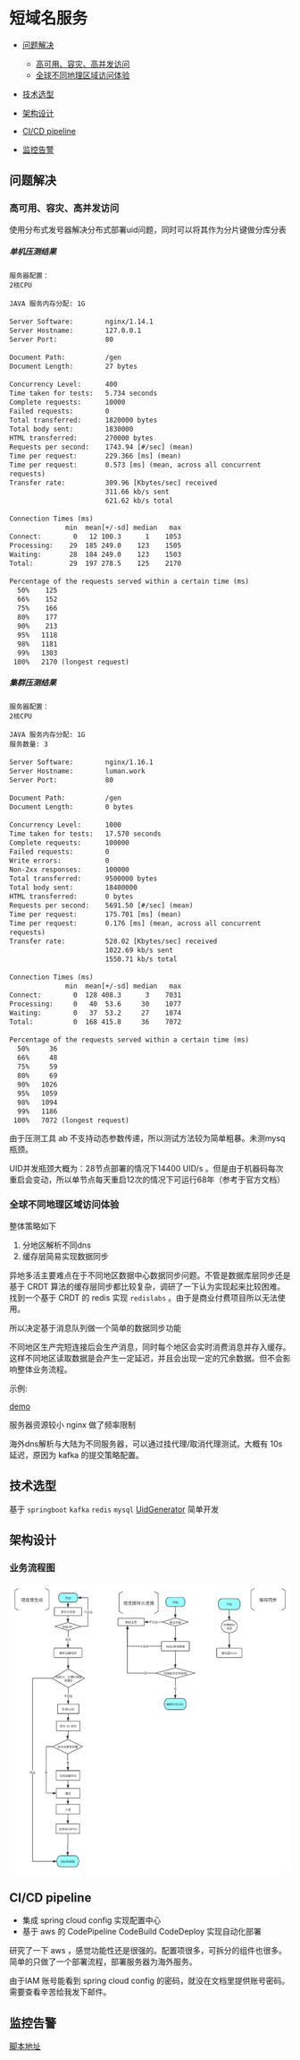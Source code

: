 # 短域名服务

* [问题解决](#Question)

  * [高可用、容灾、高并发访问](#Cocurrent)
  * [全球不同地理区域访问体验](#location)

* [技术选型](#Technology)

* [架构设计](#design)

* [CI/CD pipeline](#pipeline)

* [监控告警](#monitor)

  

 <span id="Question"> </span>
## 问题解决

 <span id="Cocurrent"> </span>
### 高可用、容灾、高并发访问

使用分布式发号器解决分布式部署uid问题，同时可以将其作为分片键做分库分表

##### 单机压测结果

```shell
服务器配置：
2核CPU

JAVA 服务内存分配: 1G

Server Software:        nginx/1.14.1
Server Hostname:        127.0.0.1
Server Port:            80

Document Path:          /gen
Document Length:        27 bytes

Concurrency Level:      400
Time taken for tests:   5.734 seconds
Complete requests:      10000
Failed requests:        0
Total transferred:      1820000 bytes
Total body sent:        1830000
HTML transferred:       270000 bytes
Requests per second:    1743.94 [#/sec] (mean)
Time per request:       229.366 [ms] (mean)
Time per request:       0.573 [ms] (mean, across all concurrent requests)
Transfer rate:          309.96 [Kbytes/sec] received
                        311.66 kb/s sent
                        621.62 kb/s total

Connection Times (ms)
              min  mean[+/-sd] median   max
Connect:        0   12 100.3      1    1053
Processing:    29  185 249.0    123    1505
Waiting:       28  184 249.0    123    1503
Total:         29  197 278.5    125    2170

Percentage of the requests served within a certain time (ms)
  50%    125
  66%    152
  75%    166
  80%    177
  90%    213
  95%   1118
  98%   1181
  99%   1303
 100%   2170 (longest request)

```

##### 集群压测结果

```shell
服务器配置：
2核CPU

JAVA 服务内存分配: 1G
服务数量: 3

Server Software:        nginx/1.16.1
Server Hostname:        luman.work
Server Port:            80

Document Path:          /gen
Document Length:        0 bytes

Concurrency Level:      1000
Time taken for tests:   17.570 seconds
Complete requests:      100000
Failed requests:        0
Write errors:           0
Non-2xx responses:      100000
Total transferred:      9500000 bytes
Total body sent:        18400000
HTML transferred:       0 bytes
Requests per second:    5691.50 [#/sec] (mean)
Time per request:       175.701 [ms] (mean)
Time per request:       0.176 [ms] (mean, across all concurrent requests)
Transfer rate:          528.02 [Kbytes/sec] received
                        1022.69 kb/s sent
                        1550.71 kb/s total

Connection Times (ms)
              min  mean[+/-sd] median   max
Connect:        0  128 408.3      3    7031
Processing:     0   40  53.6     30    1077
Waiting:        0   37  53.2     27    1074
Total:          0  168 415.8     36    7072

Percentage of the requests served within a certain time (ms)
  50%     36
  66%     48
  75%     59
  80%     69
  90%   1026
  95%   1059
  98%   1094
  99%   1186
 100%   7072 (longest request)

```



由于压测工具 ab 不支持动态参数传递，所以测试方法较为简单粗暴。未测mysq瓶颈。

UID并发瓶颈大概为：28节点部署的情况下14400 UID/s 。但是由于机器码每次重启会变动，所以单节点每天重启12次的情况下可运行68年（参考于官方文档）


 <span id="location"> </span>

### 全球不同地理区域访问体验

整体策略如下

1. 分地区解析不同dns
2. 缓存层简易实现数据同步

异地多活主要难点在于不同地区数据中心数据同步问题。不管是数据库层同步还是基于 CRDT 算法的缓存层同步都比较复杂，调研了一下认为实现起来比较困难。找到一个基于 CRDT 的 redis 实现 `redislabs` 。由于是商业付费项目所以无法使用。

所以决定基于消息队列做一个简单的数据同步功能

不同地区生产完短连接后会生产消息，同时每个地区会实时消费消息并存入缓存。这样不同地区读取数据是会产生一定延迟，并且会出现一定的冗余数据。但不会影响整体业务流程。

示例:

[demo](http://a.luman.work)

服务器资源较小 nginx 做了频率限制

海外dns解析与大陆为不同服务器，可以通过挂代理/取消代理测试。大概有 10s 延迟，原因为 kafka 的提交策略配置。



 <span id="Technology"> </span>

## 技术选型

基于 `springboot` `kafka` `redis` `mysql`  [UidGenerator](https://github.com/baidu/uid-generator )  简单开发



<span id="design"> </span>

## 架构设计

### 业务流程图

![短连接流程图](短连接流程图.png)

 <span id="pipeline"> </span>

## CI/CD pipeline

* 集成 spring cloud config 实现配置中心
* 基于 aws 的 CodePipeline CodeBuild CodeDeploy 实现自动化部署

研究了一下 aws ，感觉功能性还是很强的。配置项很多，可拆分的组件也很多。简单的只做了一个部署流程，部署服务器为海外服务。

由于IAM 账号能看到 spring cloud config 的密码，就没在文档里提供账号密码。需要查看辛苦给我发下邮件。


 <span id="monitor"> </span>

## 监控告警

[脚本地址](./monitor/)
